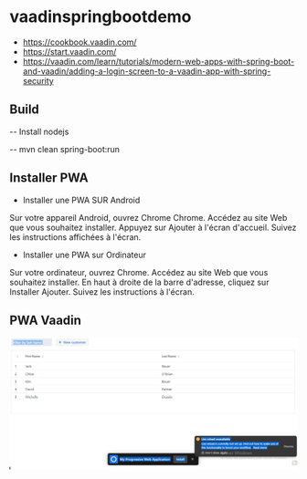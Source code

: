 # vaadinspringbootdemo

- https://cookbook.vaadin.com/
- https://start.vaadin.com/
- https://vaadin.com/learn/tutorials/modern-web-apps-with-spring-boot-and-vaadin/adding-a-login-screen-to-a-vaadin-app-with-spring-security

## Build
-- Install  nodejs

-- mvn clean spring-boot:run


## Installer PWA

* Installer une PWA SUR Android

Sur votre appareil Android, ouvrez Chrome Chrome.
Accédez au site Web que vous souhaitez installer.
Appuyez sur Ajouter à l'écran d'accueil.
Suivez les instructions affichées à l'écran.

* Installer une PWA sur Ordinateur

Sur votre ordinateur, ouvrez Chrome.
Accédez au site Web que vous souhaitez installer.
En haut à droite de la barre d'adresse, cliquez sur Installer Ajouter.
Suivez les instructions à l'écran.
## PWA Vaadin

![PWA Vaadin](https://github.com/sanogotech/vaadinspringbootdemo/blob/master/docs/images/pwainstallwebsample.jpg)


